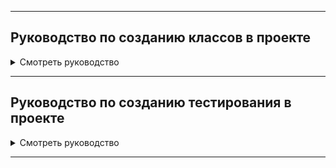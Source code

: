 
---


## Руководство по созданию классов в проекте

<details>

<summary>Смотреть руководство</summary>

В данном руководстве представлены рекомендации по созданию классов в рамках нашего проекта. Эти рекомендации помогут нам поддерживать высокий уровень чистоты и удобства сопровождения кода. Ниже приведён пример класса, который демонстрирует правильную структуру и оформление.

## Правила создания классов

При создании новых классов в проекте необходимо соблюдать следующие правила:

1. **Импорт библиотек и модулей**:
   - Сначала импортируются стандартные библиотеки, затем сторонние, и в последнюю очередь – наши собственные модули.
   - Разделяйте разные категории импортов пустой строкой.

2. **Структура класса**:
   - Начните с конструктора `__init__`.
   - После свойств размещайте сеттеры и геттеры (для КАЖДОГО переданного в `__init__` аргумента).
   - Затем определите свойства класса с использованием декоратора `@property`. Свойства допустимы ИСКЛЮЧИТЕЛЬНО для получения вспомогательных значений УЖЕ существующих полей. Например: ключи словаря.
   - Далее следуют методы класса, начиная с основных.
   - В конце добавьте статические методы с декоратором `@staticmethod`.

3. **Типизация**:
   - Обязательно используйте аннотации типов для параметров и возвращаемых значений методов.

4. **Документирование**:
   - Каждый класс, метод и свойство должны сопровождаться соответствующей документацией на английском, по шаблону представленном в примере.
   - Опишите параметры, типы параметров и возвращаемый результат.

5. **Обработка ошибок**:
   - Проверяйте типы данных и генерируйте подходящие исключения, если данные не соответствуют ожидаемым.

6. **Имя и стиль**:
   - Называйте классы и методы в соответствии с рекомендациями PEP8.
   - Используйте информативные названия переменных и функций.


<details>

<summary>Пример класса</summary>

## Пример класса

```python
import os  # Standard library
from typing import Union, List, Dict  # Typing
from custom import module  # Custom module

class MyClass:
    """
    A class for data processing.

    This class is designed to perform various operations on data,
    providing convenient methods for their transformation and analysis.
    """

    def __init__(self, param1: SomeAnotherClass, ..., paramN: int):
        """
        Constructor for the MyClass object.

        Parameters:
        -----------
        param1 : SomeAnotherClass
            An instance of `SomeAnotherClass` used to initialize the `param1` attribute.
        """
        self.param1 = param1
        ...
        self.paramN = paramN

    @property
    def param1(self) -> SomeAnotherClass:
        """Getter for the param1 attribute.

        Returns:
        --------
        SomeAnotherClass
            The current value of the `param1` attribute, which is an instance of `SomeAnotherClass`.
        """
        return self._param1

    @param1.setter
    def param1(self, value: SomeAnotherClass) -> None:
        """Setter for the param1 attribute.

        Parameters:
        -----------
        value : SomeAnotherClass
            The new instance of `SomeAnotherClass` to set for the `param1` attribute.

        Raises:
        -------
        TypeError
            If the provided value is not an instance of `SomeAnotherClass`.
        """
        if not isinstance(value, SomeAnotherClass):  # Always check the type of input data for the setter
            raise TypeError("The provided value must be an instance of 'SomeAnotherClass'.")
        self._param1 = value
        
    # Ather params setters and getters

    @property
    def items(self) -> List[str]:
        """Getter for the list of items from the `SomeAnotherClass` instance.

        Returns:
        --------
        List[str]
            A list of items retrieved from the `SomeAnotherClass` instance.
        """
        return [item for item in SomeAnotherClass.objects()]

    def some_method_with_simple_arg(self, value: str) -> bool:
        """Performs some operation with the given value.

        Parameters:
        -----------
        value : str
            The value to operate on. Must be a non-empty string.

        Returns:
        --------
        bool
            The result of the operation. Returns `True` if the operation is successful.

        Raises:
        -------
        TypeError
            If the provided value is not a string.
        ValueError
            If the provided string is empty.
        """
        if not isinstance(value, str):  # Always check the type of input data for each method argument
            raise TypeError("The provided value must be a string.")
        if len(value) == 0:  # Always validate the input data for each method argument
            raise ValueError("The length of 'value' should be greater than zero.")
        return True

    def some_method_with_intricate_arg(self, value: Dict[str, float]) -> bool:
        """Performs some operation with the given value.

        Parameters:
        -----------
        value : Dict[str, float]
            A dictionary where keys are strings and values are floats.
            This dictionary is used for the operation.

        Returns:
        --------
        bool
            The result of the operation. Returns `True` if the operation is successful.

        Raises:
        -------
        ValueError
            If the provided dictionary fails validation.
        """
        self._check_value_intricate_method(value)
        return True

    def _check_value_intricate_method(self, value: Dict[str, float]) -> None:
        """Validates the input value for the `some_method_with_intricate_arg` method.

        Parameters:
        -----------
        value : Dict[str, float]
            A dictionary where keys are strings and values are floats.

        Raises:
        -------
        ValueError
            If the provided dictionary fails validation.
        """
        # Value checking logic
        if not value:
            raise ValueError("The provided dictionary cannot be empty.")

    @staticmethod
    def static_method() -> None:
        """A static method that performs some common task.

        Returns:
        --------
        None
            This method does not return any value.
        """
        # Static method logic
        print("Static method called!")
```
</details>

</details>



---

## Руководство по созданию тестирования в проекте

<details>
<summary>Смотреть руководство</summary>

В данном руководстве представлены рекомендации по созданию тестов для классов в рамках нашего проекта. Эти рекомендации помогут нам поддерживать высокий уровень качества кода, обеспечивая его корректность и устойчивость к изменениям. Ниже приведены правила и примеры написания тестов.

## Правила создания тестов для классов

При создании тестов для классов в проекте необходимо соблюдать следующие правила:

1. **Именование файлов и классов**:
   - Файл с тестами должен называться `test_[имя файла, в котором лежит тестируемый класс].py`. Например, если тестируемый класс находится в файле `my_class.py`, то файл с тестами должен называться `test_my_class.py`.
   - Тестирующий класс должен называться `Test[ИмяТестируемогоКласса]`. Например, если тестируемый класс называется `MyClass`, то тестирующий класс должен называться `TestMyClass`.

2. **Именование тестовых методов**:
   - Тестовые методы должны называться по шаблону `test_[имя класса]_[метод класса]_[на что тестируем]`. Например, если тестируется метод `some_method` класса `MyClass` на корректность обработки аргументов, то метод должен называться `test_my_class_some_method_wrong_type`.

3. **Импорт библиотек и модулей**:
   - Сначала импортируются стандартные библиотеки, затем сторонние, и в последнюю очередь – наши собственные модули.
   - Разделяйте разные категории импортов пустой строкой.

4. **Структура тестового класса**:
   - Начните с тестов инициализации класса (конструктора `__init__`).
   - Затем добавьте тесты для сеттеров и геттеров (для каждого переданного в `__init__` аргумента).
   - Далее следуют тесты для свойств класса (если они есть).
   - После этого добавьте тесты для методов класса, начиная с основных.
   - В конце добавьте тесты для статических методов (если они есть).

5. **Типизация**:
   - Обязательно используйте аннотации типов для параметров и возвращаемых значений тестовых методов.

6. **Документирование**:
   - Каждый тестовый класс и метод должны сопровождаться соответствующей документацией на английском языке.
   - Опишите, что именно тестируется, какие параметры используются и какие результаты ожидаются.

7. **Обработка ошибок**:
   - Проверяйте, что методы корректно обрабатывают невалидные входные данные и генерируют ожидаемые исключения.

8. **Использование `unittest` и `ddt`**:
   - Используйте модуль `unittest` для создания тестов.
   - Для параметризации тестов используйте библиотеку `ddt` (Data-Driven Tests), чтобы избежать дублирования кода.

9. **Имя и стиль**:
   - Называйте тестовые классы и методы в соответствии с рекомендациями PEP8.
   - Используйте информативные названия переменных и функций.

<details>

<summary>Пример тестирования</summary>

```python
import unittest
from ddt import ddt, data, unpack
from my_class import MyClass


@ddt
class TestMyClass(unittest.TestCase):
    """
    A test class for `MyClass`.

    This class contains unit tests for the `MyClass` class, covering its initialization,
    properties, methods, and error handling.
    """

    # INIT
    @data(SomeAnotherClass(1, 2), SomeAnotherClass(2, 3), SomeAnotherClass(3, 4), SomeAnotherClass(4, 5))
    def test_my_class_initialisation_param1_success(self, value: SomeAnotherClass) -> None:
        """
        Test successful initialization of `MyClass` with valid `param1`.

        Parameters:
        -----------
        value : SomeAnotherClass
            A valid instance of `SomeAnotherClass` to initialize `MyClass`.

        Asserts:
        --------
        - `param1` is an instance of `SomeAnotherClass`.
        - `param1.some_field` matches the provided value.
        """
        my_class = MyClass(param1=value, ..., paramN=**default**)
        self.assertIsInstance(my_class.param1, SomeAnotherClass)
        self.assertEqual(my_class.param1.some_field, value.some_field)

    ...

    @data(0, 1, 10, 100, 500, 1_000, 5_000, 10_000, 50_000, 100_000, 500_000, 1_000_000)
    def test_my_class_initialisation_paramN_success(self, value: int) -> None:
        """
        Test successful initialization of `MyClass` with valid `paramN`.

        Parameters:
        -----------
        value : int
            A valid integer value to initialize `paramN`.

        Asserts:
        --------
        - `paramN` is an instance of `int`.
        """
        my_class = MyClass(param1=**default**, ..., paramN=value)
        self.assertIsInstance(my_class.paramN, int)
        self.assertEqual(my_class.paramN, value)

    # PARAM1-SETTER-GETTER
    @data(-1.0, 1, True, False, None, [], ["hi"], (), ("hi",), set(), {"hi"}, 1 + 2j, b"", b"hi", bytearray(b""), 
          bytearray(b"hi"), range(0), TestDataClass(1, 2), TestClass(1), TestEnum.VALUE_ONE)
    def test_my_class_param1_setter_wrong_type(self, value: Any) -> None:
        """
        Test `param1` setter with invalid types.

        Parameters:
        -----------
        value : Any
            An invalid value to set for `param1`.

        Asserts:
        --------
        - `TypeError` is raised when an invalid type is provided.
        """
        my_class = MyClass(param1=**default**, ..., paramN=**default**)
        with self.assertRaises(TypeError):
            my_class.param1 = value

    @data(SomeAnotherClass(1, 2), SomeAnotherClass(2, 3), SomeAnotherClass(3, 4), SomeAnotherClass(4, 5))
    def test_my_class_param1_setter_success(self, value: SomeAnotherClass) -> None:
        """
        Test `param1` setter with valid types.

        Parameters:
        -----------
        value : SomeAnotherClass
            A valid instance of `SomeAnotherClass` to set for `param1`.

        Asserts:
        --------
        - `param1` is successfully set to the provided value.
        """
        my_class = MyClass(param1=**default**, ..., paramN=**default**)
        my_class.param1 = value
        self.assertIsInstance(my_class.param1, SomeAnotherClass)
        self.assertEqual(my_class.param1, value)

    # ATHER PARAMS
    ...
    
    # ITEMS
    @data(SomeAnotherClass(1, 2), SomeAnotherClass(2, 3), SomeAnotherClass(3, 4), SomeAnotherClass(4, 5))
    def test_my_class_items_success(self, value: SomeAnotherClass) -> None:
        """
        Test the `items` property of `MyClass`.

        Parameters:
        -----------
        value : SomeAnotherClass
            A valid instance of `SomeAnotherClass` to initialize `MyClass`.

        Asserts:
        --------
        - `items` returns a list of items from the `SomeAnotherClass` instance.
        """
        my_class = MyClass(param1=value, ..., paramN=**default**)
        self.assertIsInstance(my_class.items, list)
        self.assertEqual(my_class.items, [...])

    # ATHER PROPERTIES
    ...
    
    
    # SOME_METHOD_WITH_SIMPLE_ARG
    @data(-1.0, 1, True, False, None, [], ["hi"], (), ("hi",), set(), {"hi"}, 1 + 2j, b"",
          b"hi", bytearray(b""), bytearray(b"hi"), range(0), TestDataClass(1, 2), TestClass(1), TestEnum.VALUE_ONE)
    def test_my_class_some_method_with_simple_arg_wrong_type(self, value: Any):
        """
        Test `some_method_with_simple_arg` with invalid types.

        Parameters:
        -----------
        value : Any
            An invalid value to pass to `some_method_with_simple_arg`.

        Asserts:
        --------
        - `TypeError` is raised when an invalid type is provided.
        """
        my_class = MyClass(param1=**default**, ..., paramN=**default**)
        with self.assertRaises(TypeError):
            my_class.some_method_with_simple_arg(value=value)

    @data("", " ", "invalid")
    def test_my_class_some_method_with_simple_arg_wrong_value(self, value: str):
        """
        Test `some_method_with_simple_arg` with invalid values.

        Parameters:
        -----------
        value : str
            An invalid string value to pass to `some_method_with_simple_arg`.

        Asserts:
        --------
        - `ValueError` is raised when an invalid value is provided.
        """
        my_class = MyClass(param1=**default**, ..., paramN=**default**)
        with self.assertRaises(ValueError):
            my_class.some_method_with_simple_arg(value=value)

    @data(("valid", True), ("another_valid", True))
    @unpack
    def test_my_class_some_method_with_simple_arg_success(self, value: str, answer: bool):
        """
        Test `some_method_with_simple_arg` with valid values.

        Parameters:
        -----------
        value : str
            A valid string value to pass to `some_method_with_simple_arg`.
        answer : bool
            The expected result of the method.

        Asserts:
        --------
        - The method returns the expected boolean result.
        """
        my_class = MyClass(param1=**default**, ..., paramN=**default**)
        result = my_class.some_method_with_simple_arg(value=value)
        self.assertIsInstance(result, bool)
        self.assertEqual(result, answer)
```
</details>

</details>

---
